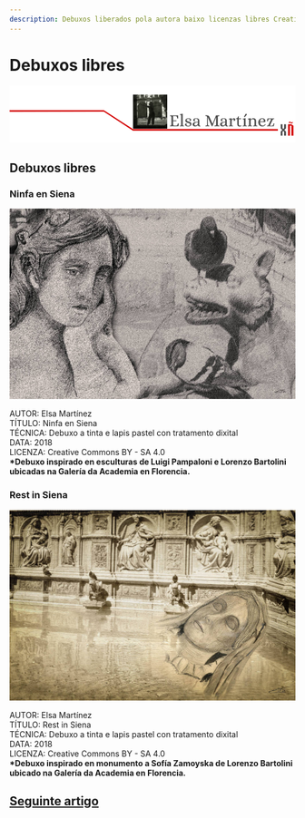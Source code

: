 ```yaml
---
description: Debuxos liberados pola autora baixo licenzas libres Creative Commons
---
```


# Debuxos libres

![](.gitbook/assets/image%20%2844%29.png)

## Debuxos libres

### Ninfa en Siena

![Ninfa en Siena - Elsa Mart&#xED;nez - CC BY-SA 4.0](.gitbook/assets/image%20%2867%29.png)

AUTOR: Elsa Martínez  
TÍTULO: Ninfa en Siena  
TÉCNICA: Debuxo a tinta e lapis pastel con tratamento dixital  
DATA: 2018  
LICENZA: Creative Commons BY - SA 4.0  
**\*Debuxo inspirado en esculturas de Luigi Pampaloni e Lorenzo Bartolini ubicadas na Galería da Academia en Florencia.**



### Rest in Siena

![Rest in Siena - Elsa Mart&#xED;nez - CC BY-SA 4.0](.gitbook/assets/image%20%2831%29.png)

AUTOR: Elsa Martínez  
TÍTULO: Rest in Siena  
TÉCNICA: Debuxo a tinta e lapis pastel con tratamento dixital  
DATA: 2018  
LICENZA: Creative Commons BY - SA 4.0  
**\*Debuxo inspirado en monumento a Sofía Zamoyska de Lorenzo Bartolini ubicado na Galería da Academia en Florencia.**

## [Seguinte artigo](fotografias-libres.md)

